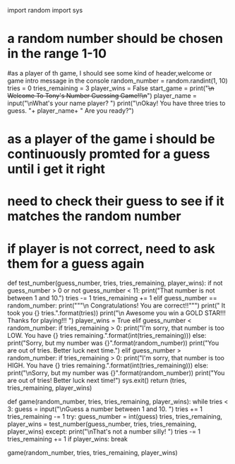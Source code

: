 import random
import sys

# a random number should be chosen in the range 1-10
#as a player of th game, I should see some kind of header,welcome or game intro message in the console
random_number = random.randint(1, 10)
tries = 0
tries_remaining = 3
player_wins = False
start_game = print("~~~~~~~~~~~~~~~~~~~~~~~~~~~~~~~~~~~~~~~~~~\n Welcome To Tony's Number Guessing Game!!\n~~~~~~~~~~~~~~~~~~~~~~~~~~~~~~~~~~~~~~~~~~")
player_name = input("\nWhat's your name player?    ")
print("\nOkay! You have three tries to guess. "+ player_name+ " Are you ready?")

# as a player of the game i should be continuously promted for a guess until i get it right
# need to check their guess to see if it matches the random number
# if player is not correct, need to ask them for a guess again

def test_number(guess_number, tries, tries_remaining, player_wins):
    if not guess_number > 0 or not guess_number < 11:
        print("That number is not between 1 and 10.")
        tries -= 1
        tries_remaining += 1
    elif guess_number == random_number:
        print("""\n         Congratulations! You are correct!!""")
        print("                  It took you {} tries.".format(tries))
        print("\n Awesome you win a GOLD STAR!!! Thanks for playing!!! ")
        player_wins = True
    elif guess_number < random_number:
        if tries_remaining > 0:
            print("I'm sorry, that number is too LOW. You have {} tries remaining.".format(int(tries_remaining)))
        else:
            print("Sorry, but my number was {}".format(random_number))
            print("You are out of tries. Better luck next time.")
    elif guess_number > random_number:
        if tries_remaining > 0:
            print("I'm sorry, that number is too HIGH. You have {} tries remaining.".format(int(tries_remaining)))
        else:
            print("\nSorry, but my number was {}".format(random_number))
            print("You are out of tries! Better luck next time!")
            sys.exit()
    return (tries, tries_remaining, player_wins)


def game(random_number, tries, tries_remaining, player_wins):
    while tries < 3:
        guess = input("\nGuess a number between 1 and 10.      ")
        tries += 1
        tries_remaining -= 1
        try:
            guess_number = int(guess)
            tries, tries_remaining, player_wins = test_number(guess_number, tries, tries_remaining, player_wins)
        except:
            print("\nThat's not a number silly! ")
            tries -= 1
            tries_remaining += 1
        if player_wins:
            break

            
game(random_number, tries, tries_remaining, player_wins)
